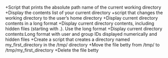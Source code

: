 +Script that prints the absolute path name of the current working directory
+Display the contents list of your current directory
+script that changes the working directory to the user’s home directory
+Display current directory contents in a long format
+Display current directory contents, including hidden files (starting with .). Use the long format
+Display current directory contents:Long format with user and group IDs displayed numerically and hidden files
+Create a script that creates a directory named my_first_directory in the /tmp/ directory
+Move the file betty from /tmp/ to /tmp/my_first_directory
+Delete the file betty
